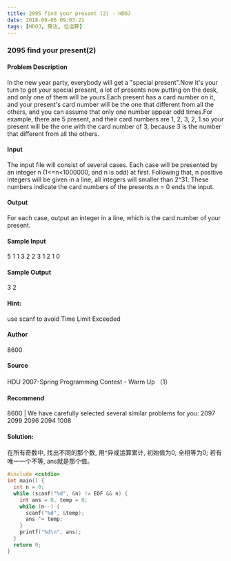 ```yaml
---
title: 2095 find your present (2) - HDOJ
date: 2018-09-06 09:03:21
tags: [HDOJ, 算法, 位运算]
---
```


### 2095 find your present(2)

#### Problem Description
In the new year party, everybody will get a "special present".Now it's your turn to get your special present, a lot of presents now putting on the desk, and only one of them will be yours.Each present has a card number on it, and your present's card number will be the one that different from all the others, and you can assume that only one number appear odd times.For example, there are 5 present, and their card numbers are 1, 2, 3, 2, 1.so your present will be the one with the card number of 3, because 3 is the number that different from all the others.

#### Input
The input file will consist of several cases. 
Each case will be presented by an integer n (1<=n<1000000, and n is odd) at first. Following that, n positive integers will be given in a line, all integers will smaller than 2^31. These numbers indicate the card numbers of the presents.n = 0 ends the input.

#### Output
For each case, output an integer in a line, which is the card number of your present.
 

#### Sample Input
5
1 1 3 2 2
3
1 2 1
0
 

#### Sample Output
3
2

#### Hint:
use scanf to avoid Time Limit Exceeded
 

#### Author
8600
 

#### Source
HDU 2007-Spring Programming Contest - Warm Up （1）

#### Recommend
8600   |   We have carefully selected several similar problems for you:  2097 2099 2096 2094 1008 

#### Solution:

在所有奇数中, 找出不同的那个数, 用^异或运算累计, 初始值为0, 全相等为0; 若有唯一一个不等, ans就是那个值。

```cpp
#include <cstdio>
int main() {
  int n = 0;
  while (scanf("%d", &n) != EOF && n) {
    int ans = 0, temp = 0;
    while (n--) {
      scanf("%d", &temp);
      ans ^= temp;
    }
    printf("%d\n", ans);
  }
  return 0;
}
```

